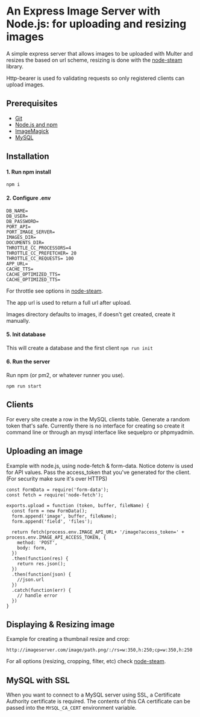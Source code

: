 
# An Express Image Server with Node.js: for uploading and resizing images
A simple express server that allows images to be uploaded with Multer and resizes the based on url scheme, resizing is done with the [node-steam](https://github.com/asilvas/node-image-steam#throttle-options) library.

Http-bearer is used fo validating requests so only registered clients can upload images.

## Prerequisites
 - [Git](https://git-scm.com/)
 - [Node.js and npm](https://nodejs.org/en/)
 - [ImageMagick](http://www.imagemagick.org/script/index.php)
 - [MySQL](https://www.mysql.com/)

## Installation
#### 1. Run npm install

```
npm i
```

#### 2. Configure .env

```
DB_NAME=
DB_USER=
DB_PASSWORD=
PORT_API=
PORT_IMAGE_SERVER=
IMAGES_DIR=
DOCUMENTS_DIR=
THROTTLE_CC_PROCESSORS=4
THROTTLE_CC_PREFETCHER= 20
THROTTLE_CC_REQUESTS= 100
APP_URL=
CACHE_TTS=
CACHE_OPTIMIZED_TTS=
CACHE_OPTIMIZED_TTS=
```
For throttle see options in [node-steam](https://github.com/asilvas/node-image-steam#throttle-options).

The app url is used to return a full url after upload.

Images directory defaults to images, if doesn't get created, create it manually.


#### 5. Init database
This will create a database and the first client
```npm run init```

#### 6. Run the server

Run npm (or pm2, or whatever runner you use).

```
npm run start
```


## Clients
For every site create a row in the MySQL clients table. Generate a random token that's safe. Currently there is no interface for creating so create it command line or through an mysql interface like sequelpro or phpmyadmin.

## Uploading an image
Example with node.js, using node-fetch & form-data. Notice dotenv is used for API values. Pass the access_token that you've generated for the client. (For security make sure it's over HTTPS)

```
const FormData = require('form-data');
const fetch = require('node-fetch');

exports.upload = function (token, buffer, fileName) {
  const form = new FormData();
  form.append('image', buffer, fileName);
  form.append('field', 'files');

  return fetch(process.env.IMAGE_API_URL+ '/image?access_token=' + process.env.IMAGE_API_ACCESS_TOKEN, {
    method: 'POST',
    body: form,
  })
  .then(function(res) {
    return res.json();
  })
  .then(function(json) {
    //json.url
  })
  .catch(function(err) {
    // handle error
  })
}
```

## Displaying & Resizing image

Example for creating a thumbnail resize and crop:

```
http://imageserver.com/image/path.png/:/rs=w:350,h:250;cp=w:350,h:250
```
For all options (resizing, cropping, filter, etc) check [node-steam](https://github.com/asilvas/node-image-steam).

## MySQL with SSL

When you want to connect to a MySQL server using SSL, a Certificate Authority certificate is required. The contents of this CA certificate can be passed into the `MYSQL_CA_CERT` environment variable.
